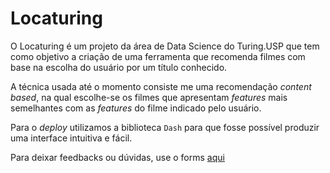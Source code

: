 # Locaturing

O Locaturing é um projeto da área de Data Science do Turing.USP que tem como objetivo a criação de uma ferramenta que recomenda filmes com base na escolha do usuário por um título conhecido. 

A técnica usada até o momento consiste me uma recomendação *content based*, na qual escolhe-se os filmes que apresentam *features* mais semelhantes com as *features* do filme indicado pelo usuário. 

Para o *deploy* utilizamos a biblioteca `Dash` para que fosse possível produzir uma interface intuitiva e fácil. 

Para deixar feedbacks ou dúvidas, use o forms [aqui](https://docs.google.com/forms/d/e/1FAIpQLSe0LF04ww1CuEZgtCzPUUYKVM-iro6JrqS61leumDJf-H9H2g/viewform)
